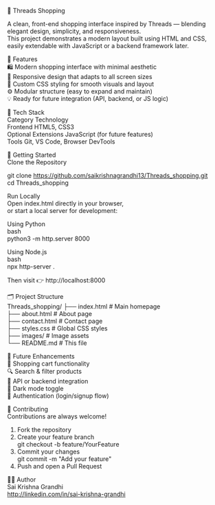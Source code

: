 🧵 Threads Shopping

A clean, front-end shopping interface inspired by Threads — blending elegant design, simplicity, and responsiveness. <br>
This project demonstrates a modern layout built using HTML and CSS, easily extendable with JavaScript or a backend framework later.

🌟 Features <br>
🛍️ Modern shopping interface with minimal aesthetic <br>
📱 Responsive design that adapts to all screen sizes <br>
🎨 Custom CSS styling for smooth visuals and layout <br>
⚙️ Modular structure (easy to expand and maintain) <br>
💡 Ready for future integration (API, backend, or JS logic)

🧰 Tech Stack <br>
Category	            Technology <br>
Frontend	            HTML5, CSS3 <br>
Optional Extensions  	JavaScript (for future features) <br> 
Tools	                Git, VS Code, Browser DevTools 

🚀 Getting Started <br>
Clone the Repository <br>

git clone https://github.com/saikrishnagrandhi13/Threads_shopping.git <br>
cd Threads_shopping

Run Locally <br>
Open index.html directly in your browser, <br>
or start a local server for development:

Using Python <br>
bash <br>
python3 -m http.server 8000 <br>

Using Node.js <br>
bash <br>
npx http-server .

Then visit 👉 http://localhost:8000

🗂️ Project Structure <br>
Threads_shopping/
├── index.html          # Main homepage <br>
├── about.html          # About page <br>
├── contact.html        # Contact page <br>
├── styles.css          # Global CSS styles <br>
├── images/             # Image assets <br>
└── README.md           # This file <br>

🧩 Future Enhancements <br>
🛒 Shopping cart functionality <br>
🔍 Search & filter products <br>
🧠 API or backend integration <br>
🌈 Dark mode toggle <br>
🧾 Authentication (login/signup flow)

🤝 Contributing <br>
Contributions are always welcome! <br>
1. Fork the repository <br>
2. Create your feature branch <br>
    git checkout -b feature/YourFeature <br>
3. Commit your changes <br>
    git commit -m "Add your feature" <br>
4. Push and open a Pull Request <br>
 
👨‍💻 Author <br>
Sai Krishna Grandhi <br>
http://linkedin.com/in/sai-krishna-grandhi

